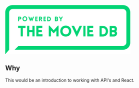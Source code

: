 <img src="media/logo.svg" width="400">
<br>

## Why
This would be an introduction to working with API's and React.